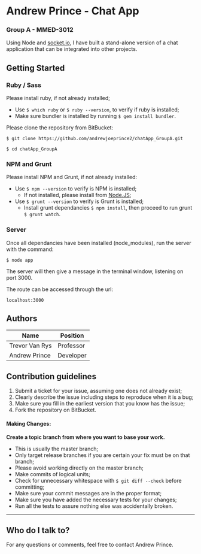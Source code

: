 # Andrew Prince - Chat App
### Group A - MMED-3012

Using Node and [socket.io](http://socket.io), I have built a stand-alone version of a chat application that can be integrated into other projects.

## Getting Started

### Ruby / Sass

Please install ruby, if not already installed;

*	Use `$ which ruby` or `$ ruby --version`, to verify if ruby is installed;
*	Make sure bundler is installed by running `$ gem install bundler`.

Please clone the repository from BitBucket:
```
$ git clone https://github.com/andrewjoeprince2/chatApp_GroupA.git
```

`$ cd chatApp_GroupA`

### NPM and Grunt

Please install NPM and Grunt, if not already installed:

*	Use `$ npm --version` to verify is NPM is installed;
	*	If not installed, please install from [Node.JS](https://nodejs.org/en/download/);
*	Use `$ grunt --version` to verify is Grunt is installed;
	*	Install grunt dependancies `$ npm install`, then proceed to run grunt `$ grunt watch`.

### Server

Once all dependancies have been installed (node_modules), run the server with the command:

`$ node app`

The server will then give a message in the terminal window, listening on port 3000. 

The route can be accessed through the url:

`localhost:3000`


## Authors

| Name             | Position          |
| ---------------- | ------------------| 
| Trevor Van Rys   | Professor         | 
| Andrew Prince    | Developer         | 


## Contribution guidelines

1)	Submit a ticket for your issue, assuming one does not already exist;
2)	Clearly describe the issue including steps to reproduce when it is a bug;
3)	Make sure you fill in the earliest version that you know has the issue;
4)	Fork the repository on BitBucket.

#### Making Changes:

**Create a topic branch from where you want to base your work.**

*	This is usually the master branch;
*	Only target release branches if you are certain your fix must be on that branch;
*	Please avoid working directly on the master branch;
*	Make commits of logical units;
*	Check for unnecessary whitespace with `$ git diff --check` before committing;
*	Make sure your commit messages are in the proper format;
*	Make sure you have added the necessary tests for your changes;
*	Run all the tests to assure nothing else was accidentally broken.

---

## Who do I talk to?

For any questions or comments, feel free to contact Andrew Prince.

